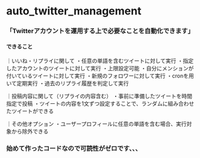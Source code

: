 # auto_twitter_management

### 「Twitterアカウントを運用する上で必要なことを自動化できます」

#### できること

｜いいね・リプライに関して
・任意の単語を含むツイートに対して実行
・指定したアカウントのツイートに対して実行
・上限設定可能
・自分にメンションが付いているツイートに対して実行
・新規のフォロワーに対して実行
・cronを用いて定期実行
・過去のリプライ履歴を判定して実行

｜投稿内容に関して（リプライの内容含む）
・事前に準備したツイートを時間指定で投稿
・ツイートの内容を1文ずつ設定することで、ランダムに組み合わせたツイートができる

｜その他オプション
・ユーザープロフィールに任意の単語を含む場合、実行対象から除外できる


### 始めて作ったコードなので可読性がゼロです、、、
